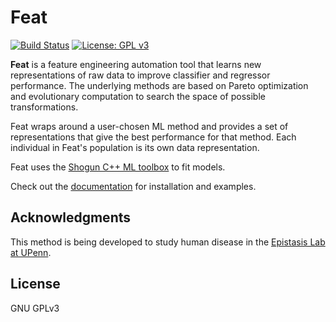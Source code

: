 # Feat

[![Build Status](https://travis-ci.org/lacava/feat.svg?branch=master)](https://travis-ci.org/lacava/feat)
[![License: GPL v3](https://img.shields.io/badge/License-GPL%20v3-blue.svg)](https://github.com/lacava/feat/blob/master/LICENSE)

**Feat** is a feature engineering automation tool that learns new representations of raw data 
to improve classifier and regressor performance. The underlying methods are based on Pareto 
optimization and evolutionary computation to search the space of possible transformations.

Feat wraps around a user-chosen ML method and provides a set of representations that give the best 
performance for that method. Each individual in Feat's population is its own data representation. 

Feat uses the [Shogun C++ ML toolbox](http://shogun.ml) to fit models. 

Check out the [documentation](https://lacava.github.io/feat) for installation and examples. 

## Acknowledgments

This method is being developed to study human disease in the [Epistasis Lab
at UPenn](http://epistasis.org). 

## License

GNU GPLv3
